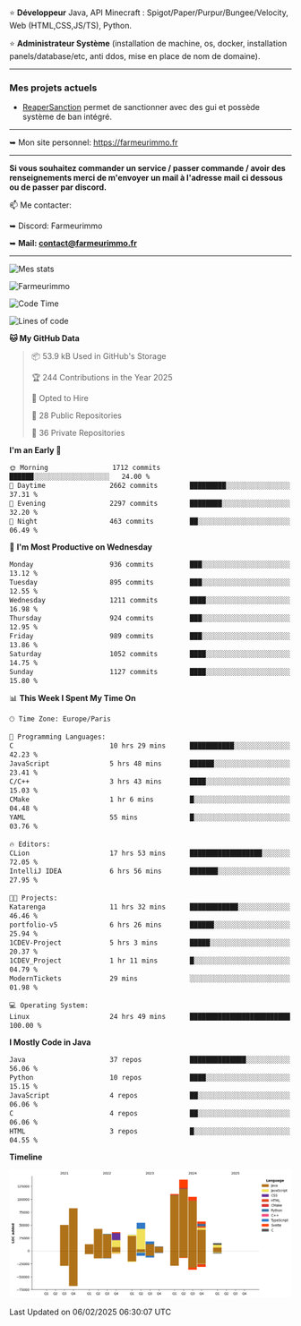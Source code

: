 ⭐ **Développeur** Java, API Minecraft : Spigot/Paper/Purpur/Bungee/Velocity, Web (HTML,CSS,JS/TS), Python.

⭐ **Administrateur Système** (installation de machine, os, docker, installation panels/database/etc, anti ddos, mise en place de nom de domaine).

---

### Mes projets actuels
- [ReaperSanction](https://www.spigotmc.org/resources/reapersanction.89580/) permet de sanctionner avec des gui et possède système de ban intégré.

---

➥ Mon site personnel: https://farmeurimmo.fr

---

**Si vous souhaitez commander un service / passer commande / avoir des renseignements merci de m'envoyer un mail à l'adresse mail ci dessous ou de passer par discord.**

📫 Me contacter:
 
   ➥ Discord: Farmeurimmo
   
   ➥ **Mail: contact@farmeurimmo.fr**

---

![Mes stats](https://github-readme-stats.farmeurimmo.fr/api?username=Farmeurimmo&count_private=true&show_icons=true&theme=radical)

<img src="https://komarev.com/ghpvc/?username=Farmeurimmo" alt="Farmeurimmo" />

<!--START_SECTION:waka-->
![Code Time](http://img.shields.io/badge/Code%20Time-1%2C832%20hrs%2014%20mins-blue)

![Lines of code](https://img.shields.io/badge/From%20Hello%20World%20I%27ve%20Written-795.6%20thousand%20lines%20of%20code-blue)

**🐱 My GitHub Data** 

> 📦 53.9 kB Used in GitHub's Storage 
 > 
> 🏆 244 Contributions in the Year 2025
 > 
> 💼 Opted to Hire
 > 
> 📜 28 Public Repositories 
 > 
> 🔑 36 Private Repositories 
 > 
**I'm an Early 🐤** 

```text
🌞 Morning                1712 commits        ██████░░░░░░░░░░░░░░░░░░░   24.00 % 
🌆 Daytime                2662 commits        █████████░░░░░░░░░░░░░░░░   37.31 % 
🌃 Evening                2297 commits        ████████░░░░░░░░░░░░░░░░░   32.20 % 
🌙 Night                  463 commits         ██░░░░░░░░░░░░░░░░░░░░░░░   06.49 % 
```
📅 **I'm Most Productive on Wednesday** 

```text
Monday                   936 commits         ███░░░░░░░░░░░░░░░░░░░░░░   13.12 % 
Tuesday                  895 commits         ███░░░░░░░░░░░░░░░░░░░░░░   12.55 % 
Wednesday                1211 commits        ████░░░░░░░░░░░░░░░░░░░░░   16.98 % 
Thursday                 924 commits         ███░░░░░░░░░░░░░░░░░░░░░░   12.95 % 
Friday                   989 commits         ███░░░░░░░░░░░░░░░░░░░░░░   13.86 % 
Saturday                 1052 commits        ████░░░░░░░░░░░░░░░░░░░░░   14.75 % 
Sunday                   1127 commits        ████░░░░░░░░░░░░░░░░░░░░░   15.80 % 
```


📊 **This Week I Spent My Time On** 

```text
🕑︎ Time Zone: Europe/Paris

💬 Programming Languages: 
C                        10 hrs 29 mins      ███████████░░░░░░░░░░░░░░   42.23 % 
JavaScript               5 hrs 48 mins       ██████░░░░░░░░░░░░░░░░░░░   23.41 % 
C/C++                    3 hrs 43 mins       ████░░░░░░░░░░░░░░░░░░░░░   15.03 % 
CMake                    1 hr 6 mins         █░░░░░░░░░░░░░░░░░░░░░░░░   04.48 % 
YAML                     55 mins             █░░░░░░░░░░░░░░░░░░░░░░░░   03.76 % 

🔥 Editors: 
CLion                    17 hrs 53 mins      ██████████████████░░░░░░░   72.05 % 
IntelliJ IDEA            6 hrs 56 mins       ███████░░░░░░░░░░░░░░░░░░   27.95 % 

🐱‍💻 Projects: 
Katarenga                11 hrs 32 mins      ████████████░░░░░░░░░░░░░   46.46 % 
portfolio-v5             6 hrs 26 mins       ██████░░░░░░░░░░░░░░░░░░░   25.94 % 
1CDEV-Project            5 hrs 3 mins        █████░░░░░░░░░░░░░░░░░░░░   20.37 % 
1CDEV_Project            1 hr 11 mins        █░░░░░░░░░░░░░░░░░░░░░░░░   04.79 % 
ModernTickets            29 mins             ░░░░░░░░░░░░░░░░░░░░░░░░░   01.98 % 

💻 Operating System: 
Linux                    24 hrs 49 mins      █████████████████████████   100.00 % 
```

**I Mostly Code in Java** 

```text
Java                     37 repos            ██████████████░░░░░░░░░░░   56.06 % 
Python                   10 repos            ████░░░░░░░░░░░░░░░░░░░░░   15.15 % 
JavaScript               4 repos             ██░░░░░░░░░░░░░░░░░░░░░░░   06.06 % 
C                        4 repos             ██░░░░░░░░░░░░░░░░░░░░░░░   06.06 % 
HTML                     3 repos             █░░░░░░░░░░░░░░░░░░░░░░░░   04.55 % 
```



**Timeline**

![Lines of Code chart](https://raw.githubusercontent.com/Farmeurimmo/Farmeurimmo/main/assets/bar_graph.png)


 Last Updated on 06/02/2025 06:30:07 UTC
<!--END_SECTION:waka-->
